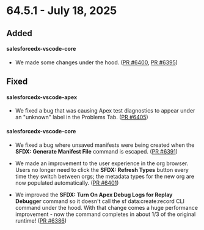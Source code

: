 # 64.5.1 - July 18, 2025

## Added

#### salesforcedx-vscode-core

- We made some changes under the hood. ([PR #6400](https://github.com/forcedotcom/salesforcedx-vscode/pull/6400), [PR #6395](https://github.com/forcedotcom/salesforcedx-vscode/pull/6395))

## Fixed

#### salesforcedx-vscode-apex

- We fixed a bug that was causing Apex test diagnostics to appear under an "unknown" label in the Problems Tab. ([PR #6405](https://github.com/forcedotcom/salesforcedx-vscode/pull/6405))

#### salesforcedx-vscode-core

- We fixed a bug where unsaved manifests were being created when the **SFDX: Generate Manifest File** command is escaped. ([PR #6391](https://github.com/forcedotcom/salesforcedx-vscode/pull/6391))

- We made an improvement to the user experience in the org browser.  Users no longer need to click the **SFDX: Refresh Types** button every time they switch between orgs; the metadata types for the new org are now populated automatically. ([PR #6401](https://github.com/forcedotcom/salesforcedx-vscode/pull/6401))

- We improved the **SFDX: Turn On Apex Debug Logs for Replay Debugger** command so it doesn't call the sf data:create:record CLI command under the hood.  With that change comes a huge performance improvement - now the command completes in about 1/3 of the original runtime! ([PR #6386](https://github.com/forcedotcom/salesforcedx-vscode/pull/6386))
